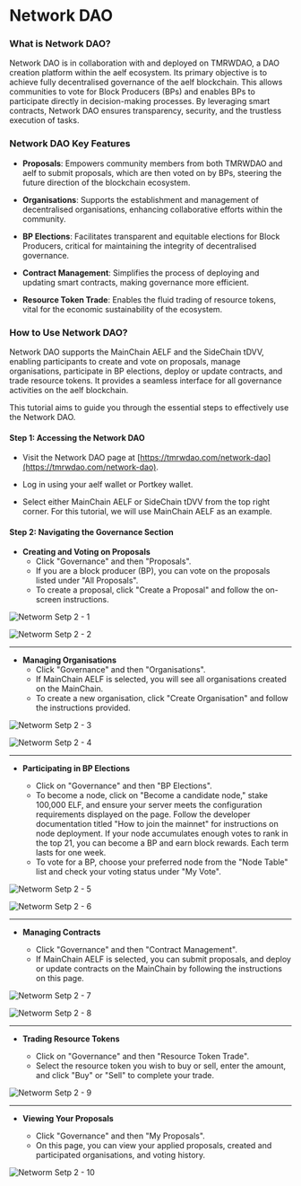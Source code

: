 # Network DAO

### What is Network DAO?

Network DAO is in collaboration with and deployed on TMRWDAO, a DAO creation platform within the aelf ecosystem. Its primary objective is to achieve fully decentralised governance of the aelf blockchain. This allows communities to vote for Block Producers (BPs) and enables BPs to participate directly in decision-making processes. By leveraging smart contracts, Network DAO ensures transparency, security, and the trustless execution of tasks.


### Network DAO Key Features

- **Proposals**: Empowers community members from both TMRWDAO and aelf to submit proposals, which are then voted on by BPs, steering the future direction of the blockchain ecosystem.

- **Organisations**: Supports the establishment and management of decentralised organisations, enhancing collaborative efforts within the community.

- **BP Elections**: Facilitates transparent and equitable elections for Block Producers, critical for maintaining the integrity of decentralised governance.

- **Contract Management**: Simplifies the process of deploying and updating smart contracts, making governance more efficient.

- **Resource Token Trade**: Enables the fluid trading of resource tokens, vital for the economic sustainability of the ecosystem.


### How to Use Network DAO?

Network DAO supports the MainChain AELF and the SideChain tDVV, enabling participants to create and vote on proposals, manage organisations, participate in BP elections, deploy or update contracts, and trade resource tokens. It provides a seamless interface for all governance activities on the aelf blockchain.

This tutorial aims to guide you through the essential steps to effectively use the Network DAO.


#### Step 1: Accessing the Network DAO

- Visit the Network DAO page at [https://tmrwdao.com/network-dao](https://tmrwdao.com/network-dao).

- Log in using your aelf wallet or Portkey wallet.

- Select either MainChain AELF or SideChain tDVV from the top right corner. For this tutorial, we will use MainChain AELF as an example.


#### Step 2: Navigating the Governance Section

- **Creating and Voting on Proposals**
   - Click "Governance" and then "Proposals".
   - If you are a block producer (BP), you can vote on the proposals listed under "All Proposals".
   - To create a proposal, click "Create a Proposal" and follow the on-screen instructions.

![Networm Setp 2 - 1](/public/network_dao_step_2_1.png)

![Networm Setp 2 - 2](/public/network_dao_step_2_2.png)

---

- **Managing Organisations**
   - Click "Governance" and then "Organisations".
   - If MainChain AELF is selected, you will see all organisations created on the MainChain.
   - To create a new organisation, click "Create Organisation" and follow the instructions provided.

![Networm Setp 2 - 3](/public/network_dao_step_2_3.png)

![Networm Setp 2 - 4](/public/network_dao_step_2_4.png)

---

- **Participating in BP Elections**

   - Click on "Governance" and then "BP Elections".
   - To become a node, click on "Become a candidate node," stake 100,000 ELF, and ensure your server meets the configuration requirements displayed on the page. Follow the developer documentation titled "How to join the mainnet" for instructions on node deployment. If your node accumulates enough votes to rank in the top 21, you can become a BP and earn block rewards. Each term lasts for one week.
   - To vote for a BP, choose your preferred node from the "Node Table" list and check your voting status under "My Vote".

![Networm Setp 2 - 5](/public/network_dao_step_2_5.png)

![Networm Setp 2 - 6](/public/network_dao_step_2_6.png)

---

- **Managing Contracts**

   - Click "Governance" and then "Contract Management".
   - If MainChain AELF is selected, you can submit proposals, and deploy or update contracts on the MainChain by following the instructions on this page.

![Networm Setp 2 - 7](/public/network_dao_step_2_7.png)

![Networm Setp 2 - 8](/public/network_dao_step_2_8.png)

---

- **Trading Resource Tokens**

   - Click on "Governance" and then "Resource Token Trade".
   - Select the resource token you wish to buy or sell, enter the amount, and click "Buy" or "Sell" to complete your trade.

![Networm Setp 2 - 9](/public/network_dao_step_2_9.png)

---

- **Viewing Your Proposals**

   - Click "Governance" and then "My Proposals".
   - On this page, you can view your applied proposals, created and participated organisations, and voting history.
   
![Networm Setp 2 - 10](/public/network_dao_step_2_10.png)